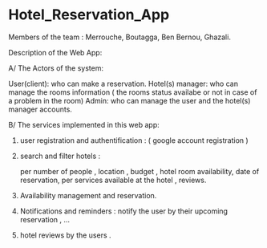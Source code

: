 # Hotel_Reservation_App

Members of the team : Merrouche, Boutagga, Ben Bernou, Ghazali.

Description of the Web App:

A/ The Actors of the system:

User(client): who can make a reservation.
Hotel(s) manager: who can manage the rooms information ( the rooms status availabe or not in case of a problem in the room)
Admin: who can manage the user and the hotel(s) manager accounts.

B/ The services implemented in this web app:

 
1. user registration and authentification : ( google account registration ) 

2. search and filter hotels :

   per number of people , location , budget , hotel room availability,
   date of reservation,  per services available at the hotel , reviews.

3. Availability management and reservation.

4. Notifications and reminders : notify the user by their upcoming reservation , ...

5. hotel reviews by the users . 

